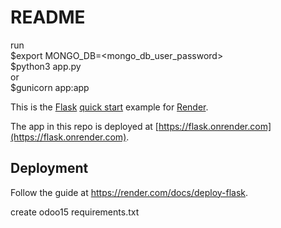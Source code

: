 # README

run  
$export MONGO_DB=<mongo_db_user_password>  
$python3 app.py  
or  
$gunicorn app:app

This is the [Flask](http://flask.pocoo.org/) [quick start](http://flask.pocoo.org/docs/1.0/quickstart/#a-minimal-application) example for [Render](https://render.com).

The app in this repo is deployed at [https://flask.onrender.com](https://flask.onrender.com).

## Deployment

Follow the guide at https://render.com/docs/deploy-flask.


create odoo15 requirements.txt
